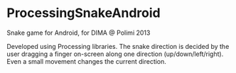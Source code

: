 ProcessingSnakeAndroid
=============

Snake game for Android, for DIMA @ Polimi 2013

Developed using Processing libraries. The snake direction is decided by the user dragging a finger on-screen along one direction (up/down/left/right). Even a small movement changes the current direction.